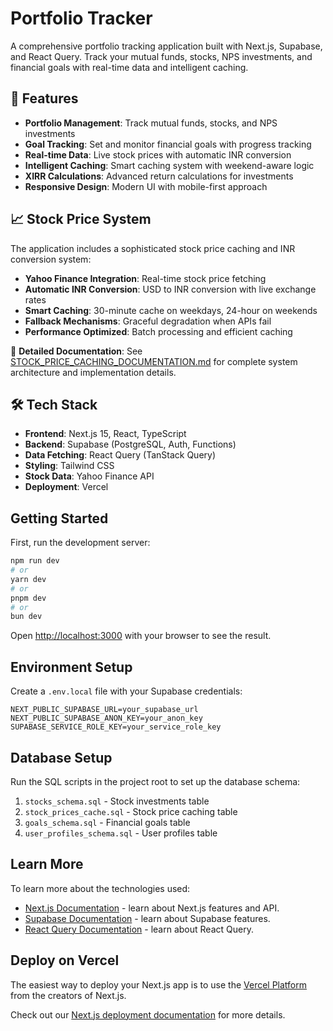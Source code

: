 # Portfolio Tracker

A comprehensive portfolio tracking application built with Next.js, Supabase, and React Query. Track your mutual funds, stocks, NPS investments, and financial goals with real-time data and intelligent caching.

## 🚀 Features

- **Portfolio Management**: Track mutual funds, stocks, and NPS investments
- **Goal Tracking**: Set and monitor financial goals with progress tracking
- **Real-time Data**: Live stock prices with automatic INR conversion
- **Intelligent Caching**: Smart caching system with weekend-aware logic
- **XIRR Calculations**: Advanced return calculations for investments
- **Responsive Design**: Modern UI with mobile-first approach

## 📈 Stock Price System

The application includes a sophisticated stock price caching and INR conversion system:

- **Yahoo Finance Integration**: Real-time stock price fetching
- **Automatic INR Conversion**: USD to INR conversion with live exchange rates
- **Smart Caching**: 30-minute cache on weekdays, 24-hour on weekends
- **Fallback Mechanisms**: Graceful degradation when APIs fail
- **Performance Optimized**: Batch processing and efficient caching

📖 **Detailed Documentation**: See [STOCK_PRICE_CACHING_DOCUMENTATION.md](./STOCK_PRICE_CACHING_DOCUMENTATION.md) for complete system architecture and implementation details.

## 🛠️ Tech Stack

- **Frontend**: Next.js 15, React, TypeScript
- **Backend**: Supabase (PostgreSQL, Auth, Functions)
- **Data Fetching**: React Query (TanStack Query)
- **Styling**: Tailwind CSS
- **Stock Data**: Yahoo Finance API
- **Deployment**: Vercel

## Getting Started

First, run the development server:

```bash
npm run dev
# or
yarn dev
# or
pnpm dev
# or
bun dev
```

Open [http://localhost:3000](http://localhost:3000) with your browser to see the result.

## Environment Setup

Create a `.env.local` file with your Supabase credentials:

```env
NEXT_PUBLIC_SUPABASE_URL=your_supabase_url
NEXT_PUBLIC_SUPABASE_ANON_KEY=your_anon_key
SUPABASE_SERVICE_ROLE_KEY=your_service_role_key
```

## Database Setup

Run the SQL scripts in the project root to set up the database schema:

1. `stocks_schema.sql` - Stock investments table
2. `stock_prices_cache.sql` - Stock price caching table
3. `goals_schema.sql` - Financial goals table
4. `user_profiles_schema.sql` - User profiles table

## Learn More

To learn more about the technologies used:

- [Next.js Documentation](https://nextjs.org/docs) - learn about Next.js features and API.
- [Supabase Documentation](https://supabase.com/docs) - learn about Supabase features.
- [React Query Documentation](https://tanstack.com/query/latest) - learn about React Query.

## Deploy on Vercel

The easiest way to deploy your Next.js app is to use the [Vercel Platform](https://vercel.com/new?utm_medium=default-template&filter=next.js&utm_source=create-next-app&utm_campaign=create-next-app-readme) from the creators of Next.js.

Check out our [Next.js deployment documentation](https://nextjs.org/docs/app/building-your-application/deploying) for more details.
